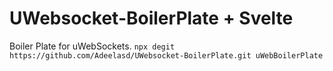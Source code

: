 # UWebsocket-BoilerPlate + Svelte
Boiler Plate for uWebSockets.
``` npx degit https://github.com/Adeelasd/UWebsocket-BoilerPlate.git uWebBoilerPlate ```

